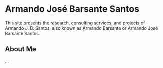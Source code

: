 # Armando José Barsante Santos
This site presents the research, consulting services, and projects of Armando J. B. Santos, also known as Armando Barsante or Armando José Barsante Santos.

## About Me
...
